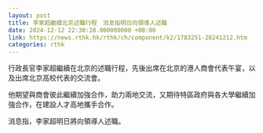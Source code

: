 ```yaml
---
layout: post
title: 李家超繼續北京述職行程　消息指明日向領導人述職
date: 2024-12-12 22:30:28.000000000 +08:00
link: https://news.rthk.hk/rthk/ch/component/k2/1783251-20241212.htm
categories: rthk
---
```


行政長官李家超繼續在北京的述職行程，先後出席在北京的港人商會代表午宴，以及出席北京高校代表的交流會。

他期望與商會彼此繼續加強合作，助力兩地交流，又期待特區政府與各大學繼續加強合作，在建設人才高地攜手合作。

消息指，李家超明日將向領導人述職。
